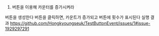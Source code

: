 1. 버튼을 이용해 카운터를 증가시켜라

버튼을 생성한다
버튼을 클릭하면, 카운트가 증가되고 버튼에 횟수가 표시된다
실행 결과
https://github.com/Hongkyoungseuk/TestButtonEvent/issues/1#issue-1929297291